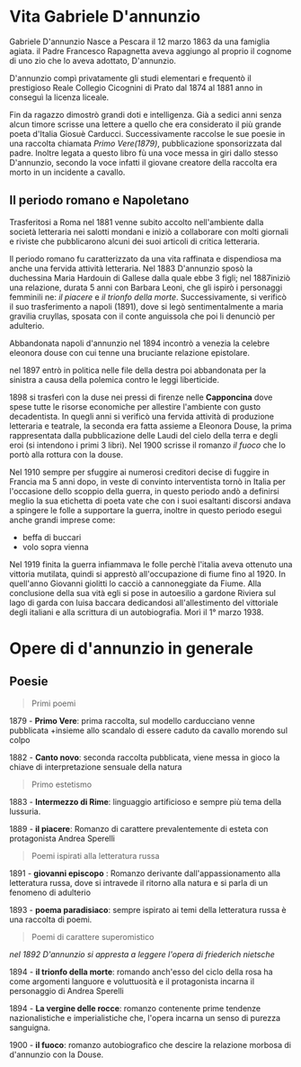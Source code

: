 # Vita Gabriele D'annunzio

Gabriele D'annunzio Nasce a Pescara il 12 marzo 1863 da una famiglia agiata.
il Padre Francesco Rapagnetta aveva aggiungo al proprio il cognome di uno zio che lo aveva adottato, D'annunzio.

D'annunzio compì privatamente gli studi elementari e frequentò il prestigioso Reale Collegio Cicognini di Prato dal 1874 al 1881 anno in conseguì la licenza liceale.

Fin da ragazzo dimostrò grandi doti e intelligenza.
Già a sedici anni senza alcun timore scrisse una lettere a quello che era considerato il più grande poeta d'Italia Giosuè Carducci.
Successivamente raccolse le sue poesie in una raccolta chiamata *Primo Vere(1879)*, pubblicazione sponsorizzata dal padre.
Inoltre legata a questo libro fù una voce messa in giri dallo stesso D'annunzio, secondo la voce infatti il giovane creatore della raccolta era morto in un incidente a cavallo.

## Il periodo romano e Napoletano

Trasferitosi a Roma nel 1881 venne subito accolto nell'ambiente dalla società letteraria nei salotti mondani e iniziò a collaborare con molti giornali e riviste che pubblicarono alcuni dei suoi articoli di critica letteraria.

Il periodo romano fu caratterizzato da una vita raffinata e dispendiosa ma anche una fervida attività letteraria.
Nel 1883 D'annunzio sposò la duchessina Maria Hardouin di Gallese dalla quale ebbe 3 figli; nel 1887iniziò una relazione, durata 5 anni con Barbara Leoni, che gli ispirò i personaggi femminili ne: *il piacere* e *il trionfo della morte*.
 Successivamente, si verificò il suo trasferimento a napoli (1891), dove si legò sentimentalmente a maria gravilia cruyllas, sposata con il conte anguissola che poi li denunciò per adulterio.

Abbandonata napoli d'annunzio nel 1894 incontrò a venezia la celebre eleonora douse con cui tenne una bruciante relazione epistolare.

nel 1897 entrò in politica nelle file della destra poi abbandonata per la sinistra a causa della polemica contro le leggi liberticide.

1898 si trasferì con la duse nei pressi di firenze  nelle **Capponcina** dove spese tutte le risorse economiche per allestire l'ambiente con gusto decadentista.
In quegli anni si verificò una fervida attività di produzione letteraria e teatrale, la seconda era fatta assieme a Eleonora Douse, la prima rappresentata dalla pubblicazione delle Laudi del cielo della terra e degli eroi (si intendono i primi 3 libri).
Nel 1900 scrisse il romanzo *il fuoco* che lo portò alla rottura con la douse.

Nel 1910 sempre per sfuggire ai numerosi creditori decise di fuggire in Francia ma 5 anni dopo, in veste di convinto interventista tornò in Italia per l'occasione dello scoppio della guerra, in questo periodo andò a definirsi meglio la sua etichetta di poeta vate che con i suoi esaltanti discorsi andava a spingere le folle a supportare la guerra, inoltre in questo periodo eseguì anche grandi imprese come:
- beffa di buccari
- volo sopra vienna 

Nel 1919 finita la guerra infiammava le folle perchè l'italia aveva ottenuto una vittoria mutilata, quindi si apprestò all'occupazione di fiume fino al 1920. 
In quell'anno Giovanni giolitti lo cacciò a 
cannoneggiate da Fiume.
Alla conclusione della sua vità egli si pose in autoesilio a gardone Riviera sul lago di garda con luisa baccara dedicandosi all'allestimento del vittoriale degli italiani e alla scrittura di un autobiografia. Morì il 1° marzo 1938.

# Opere di d'annunzio in generale

## Poesie

> Primi poemi

1879 - **Primo Vere**: prima raccolta, sul modello carducciano venne pubblicata +insieme allo scandalo di essere caduto da cavallo morendo sul colpo

1882 - **Canto novo**: seconda raccolta pubblicata, viene messa in gioco la chiave di interpretazione sensuale della natura

> Primo estetismo 

1883 - **Intermezzo di Rime**: linguaggio artificioso e sempre più tema della lussuria.

1889 - **il piacere**: Romanzo di carattere prevalentemente di esteta con protagonista Andrea Sperelli

> Poemi ispirati alla letteratura russa

1891 - **giovanni episcopo** : Romanzo derivante dall'appassionamento alla letteratura russa, dove si intravede il ritorno alla natura e si parla di un fenomeno di adulterio  

1893 - **poema paradisiaco**: sempre ispirato ai temi della letteratura russa è una raccolta di poemi.

> Poemi di carattere superomistico

*nel 1892 D'annunzio si appresta a leggere l'opera di friederich nietsche*

1894 - **il trionfo della morte**: romando anch'esso del ciclo della rosa ha come argomenti languore e voluttuosità e il protagonista incarna il personaggio di Andrea Sperelli

1894 - **La vergine delle rocce**: romanzo contenente prime tendenze nazionalistiche e imperialistiche che, l'opera incarna un senso di purezza sanguigna.

1900 - **il fuoco**: romanzo autobiografico che descire la relazione morbosa di d'annunzio con la Douse.




<!--stackedit_data:
eyJoaXN0b3J5IjpbLTExMjM2MDk5MCwtMTM3MzIyMjAwMSwxMz
k1OTUzMzYsMTc5NDgyMTM1Myw3NjMzODI2MzMsMTY3NjQxODQ0
NiwtMTIwMjExODA2MCwtMTI2MzQ5MTIsMTAyNDEyNzkyNiwxNz
k0MTIyMDI0LC0yMDI4Mzk4NjA5LC0yMTI4ODA1MjY1LDE5MDE5
MzU1NTUsLTE4ODc1NzMzMDUsNDU0NTc5MzgyLC0xMTU2NzU1OT
IxLC00MTI0ODcxNzIsMTIwODc1NTY3MywtMTM3MjM5NjY3NSwt
NTE3MTQ3NzldfQ==
-->